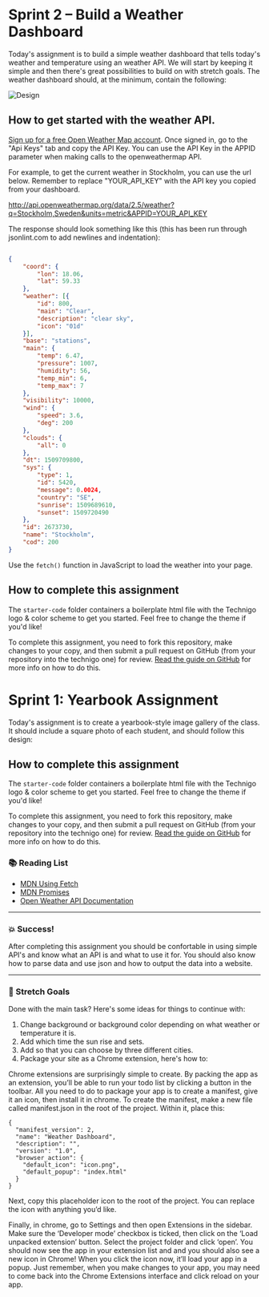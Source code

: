 # Sprint 2 – Build a Weather Dashboard

Today's assignment is to build a simple weather dashboard that tells today's weather and temperature using an weather API. We will start by keeping it simple and then there's great possibilities to build on with stretch goals. The weather dashboard should, at the minimum, contain the following: 

![Design](https://github.com/Technigo/assignment-1-yearbook/blob/master/design.png)


## How to get started with the weather API.

[Sign up for a free Open Weather Map account](https://home.openweathermap.org/users/sign_up). Once signed in, go to the "Api Keys" tab and copy the API Key. You can use the API Key in the APPID parameter when making calls to the openweathermap API.

For example, to get the current weather in Stockholm, you can use the url below. Remember to replace "YOUR_API_KEY" with the API key you copied from your dashboard.

http://api.openweathermap.org/data/2.5/weather?q=Stockholm,Sweden&units=metric&APPID=YOUR_API_KEY

The response should look something like this (this has been run through jsonlint.com to add newlines and indentation):

```json

{
	"coord": {
		"lon": 18.06,
		"lat": 59.33
	},
	"weather": [{
		"id": 800,
		"main": "Clear",
		"description": "clear sky",
		"icon": "01d"
	}],
	"base": "stations",
	"main": {
		"temp": 6.47,
		"pressure": 1007,
		"humidity": 56,
		"temp_min": 6,
		"temp_max": 7
	},
	"visibility": 10000,
	"wind": {
		"speed": 3.6,
		"deg": 200
	},
	"clouds": {
		"all": 0
	},
	"dt": 1509709800,
	"sys": {
		"type": 1,
		"id": 5420,
		"message": 0.0024,
		"country": "SE",
		"sunrise": 1509689610,
		"sunset": 1509720490
	},
	"id": 2673730,
	"name": "Stockholm",
	"cod": 200
}
```

Use the `fetch()` function in JavaScript to load the weather into your page.

## How to complete this assignment

The `starter-code` folder containers a boilerplate html file with the Technigo logo & color scheme to get you started. Feel free to change the theme if you'd like!

To complete this assignment, you need to fork this repository, make changes to your copy, and then submit a pull request on GitHub (from your repository into the technigo one) for review. [Read the guide on GitHub](https://guides.github.com/activities/forking/) for more info on how to do this.

# Sprint 1: Yearbook Assignment

Today's assignment is to create a yearbook-style image gallery of the class. It should include a square photo of each student, and should follow this design:


## How to complete this assignment

The `starter-code` folder containers a boilerplate html file with the Technigo logo & color scheme to get you started. Feel free to change the theme if you'd like!

To complete this assignment, you need to fork this repository, make changes to your copy, and then submit a pull request on GitHub (from your repository into the technigo one) for review. [Read the guide on GitHub](https://guides.github.com/activities/forking/) for more info on how to do this.

### :books: Reading List

* [MDN Using Fetch](https://developer.mozilla.org/en-US/docs/Web/API/Fetch_API/Using_Fetch)
* [MDN Promises](https://developer.mozilla.org/en-US/docs/Web/JavaScript/Reference/Global_Objects/Promise)
* [Open Weather API Documentation](https://openweathermap.org/current)

---

### :boom: Success!

After completing this assignment you should be confortable in using simple API's and know what an API is and what to use it for. You should also know how to parse data and use json and how to output the data into a website. 

---

### :runner: Stretch Goals

Done with the main task? Here's some ideas for things to continue with:

1. Change background or background color depending on what weather or temperature it is. 
1. Add which time the sun rise and sets. 
1. Add so that you can choose by three different cities. 
1. Package your site as a Chrome extension, here's how to: 

Chrome extensions are surprisingly simple to create. By packing the app as an extension, you’ll be able to run your todo list by clicking a button in the toolbar. All you need to do to package your app is to create a manifest, give it an icon, then install it in chrome. To create the manifest, make a new file called manifest.json in the root of the project. Within it, place this:

```
{
  "manifest_version": 2,
  "name": "Weather Dashboard",
  "description": "",
  "version": "1.0",
  "browser_action": {
    "default_icon": "icon.png",
    "default_popup": "index.html"
  }
}
```
Next, copy this placeholder icon to the root of the project. You can replace the icon with anything you’d like.

Finally, in chrome, go to Settings and then open Extensions in the sidebar. Make sure the ‘Developer mode’ checkbox is ticked, then click on the ‘Load unpacked extension’ button. Select the project folder and click ‘open’. You should now see the app in your extension list and and you should also see a new icon in Chrome! When you click the icon now, it’ll load your app in a popup. Just remember, when you make changes to your app, you may need to come back into the Chrome Extensions interface and click reload on your app.

